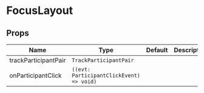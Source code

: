 <!--
!!!! Autogenerated File !!!!
This file was created by @livekit/components-docs-gen and should not be changed manually.
The contents of this file can be replaced at any time which would lead to the loss of all manual changes.
-->

# FocusLayout


## Props

| Name | Type | Default | Description |
| --- | --- | --- | --- |
| trackParticipantPair | `TrackParticipantPair` |  |  |
| onParticipantClick | `((evt: ParticipantClickEvent) => void)` |  |  |

